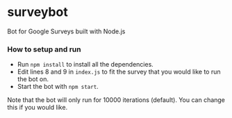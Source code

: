 # surveybot
Bot for Google Surveys built with Node.js

### How to setup and run
- Run `npm install` to install all the dependencies.
- Edit lines 8 and 9 in `index.js` to fit the survey that you would like to run the bot on.
- Start the bot with `npm start`.

Note that the bot will only run for 10000 iterations (default). You can change this if you would like.
